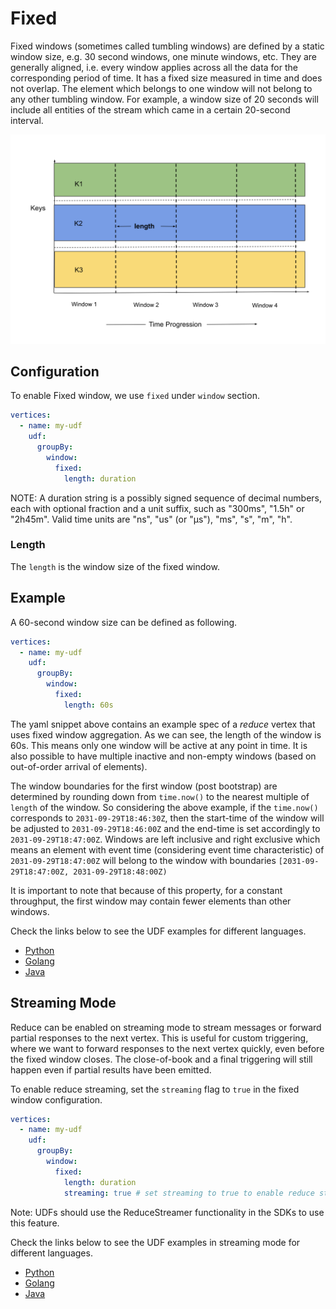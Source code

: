 # Fixed

Fixed windows (sometimes called tumbling windows) are defined by a static window size, e.g. 30 second
windows, one minute windows, etc. They are generally aligned, i.e. every window applies across all
the data for the corresponding period of time. It has a fixed size measured in time and does not
overlap. The element which belongs to one window will not belong to any other tumbling window.
For example, a window size of 20 seconds will include all entities of the stream which came in a
certain 20-second interval.

![plot](../../../../assets/fixed.png)

## Configuration

To enable Fixed window, we use `fixed` under `window` section.

```yaml
vertices:
  - name: my-udf
    udf:
      groupBy:
        window:
          fixed:
            length: duration
```

NOTE: A duration string is a possibly signed sequence of decimal numbers, each with optional fraction
and a unit suffix, such as "300ms", "1.5h" or "2h45m". Valid time units are "ns", "us" (or "µs"), "ms", "s", "m", "h".

### Length

The `length` is the window size of the fixed window.

## Example

A 60-second window size can be defined as following.

```yaml
vertices:
  - name: my-udf
    udf:
      groupBy:
        window:
          fixed:
            length: 60s
```

The yaml snippet above contains an example spec of a _reduce_ vertex that uses fixed window 
aggregation. As we can see, the length of the window is 60s. This means only one window will be 
active at any point in time. It is also possible to have multiple inactive and non-empty windows
(based on out-of-order arrival of elements).

The window boundaries for the first window (post bootstrap) are determined by rounding down from
`time.now()` to the nearest multiple of `length` of the window. So considering the above example,
if the `time.now()` corresponds to `2031-09-29T18:46:30Z`, then the start-time of the window will
be adjusted to `2031-09-29T18:46:00Z` and the end-time is set accordingly to `2031-09-29T18:47:00Z`.
Windows are left inclusive and right exclusive which means an element with event time (considering
event time characteristic) of `2031-09-29T18:47:00Z` will belong to the window with boundaries
`[2031-09-29T18:47:00Z, 2031-09-29T18:48:00Z)`

It is important to note that because of this property, for a constant throughput, the first window 
may contain fewer elements than other windows.

Check the links below to see the UDF examples for different languages.

- [Python](https://github.com/numaproj/numaflow-python/tree/main/examples/reduce)
- [Golang](https://github.com/numaproj/numaflow-go/tree/main/pkg/reducer/examples)
- [Java](https://github.com/numaproj/numaflow-java/tree/main/examples/src/main/java/io/numaproj/numaflow/examples/reduce)



## Streaming Mode

Reduce can be enabled on streaming mode to stream messages or forward partial responses to the next vertex.
This is useful for custom triggering, where we want to forward responses to the next vertex quickly,
even before the fixed window closes. The close-of-book and a final triggering will still happen even if
partial results have been emitted.


To enable reduce streaming, set the `streaming` flag to `true` in the fixed window configuration.

```yaml
vertices:
  - name: my-udf
    udf:
      groupBy:
        window:
          fixed:
            length: duration
            streaming: true # set streaming to true to enable reduce streamer
```

Note: UDFs should use the ReduceStreamer functionality in the SDKs to use this feature.

Check the links below to see the UDF examples in streaming mode for different languages.

- [Python](https://github.com/numaproj/numaflow-python/tree/main/examples/reducestream)
- [Golang](https://github.com/numaproj/numaflow-go/tree/main/pkg/reducestreamer/examples)
- [Java](https://github.com/numaproj/numaflow-java/tree/main/examples/src/main/java/io/numaproj/numaflow/examples/reducestreamer/sum)



